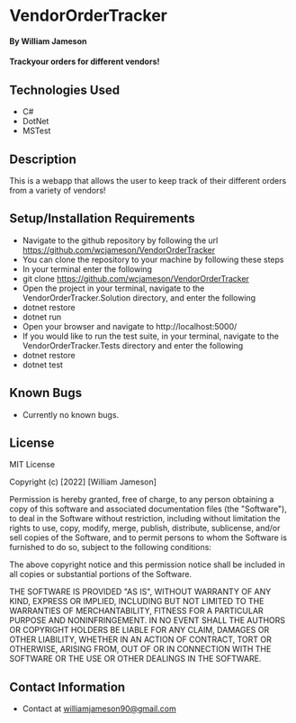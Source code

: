 # VendorOrderTracker

#### By William Jameson

#### Trackyour orders for different vendors!

## Technologies Used

* C#
* DotNet
* MSTest

## Description

This is a webapp that allows the user to keep track of their different orders from a variety of vendors!

## Setup/Installation Requirements

* Navigate to the github repository by following the url https://github.com/wcjameson/VendorOrderTracker
* You can clone the repository to your machine by following these steps
* In your terminal enter the following
* git clone https://github.com/wcjameson/VendorOrderTracker
* Open the project in your terminal, navigate to the VendorOrderTracker.Solution directory, and enter the following
* dotnet restore
* dotnet run
* Open your browser and navigate to http://localhost:5000/
* If you would like to run the test suite, in your terminal, navigate to the VendorOrderTracker.Tests directory and enter the following
* dotnet restore
* dotnet test

## Known Bugs

* Currently no known bugs.  

## License
MIT License

Copyright (c) [2022] [William Jameson]

Permission is hereby granted, free of charge, to any person obtaining a copy
of this software and associated documentation files (the "Software"), to deal
in the Software without restriction, including without limitation the rights
to use, copy, modify, merge, publish, distribute, sublicense, and/or sell
copies of the Software, and to permit persons to whom the Software is
furnished to do so, subject to the following conditions:

The above copyright notice and this permission notice shall be included in all
copies or substantial portions of the Software.

THE SOFTWARE IS PROVIDED "AS IS", WITHOUT WARRANTY OF ANY KIND, EXPRESS OR
IMPLIED, INCLUDING BUT NOT LIMITED TO THE WARRANTIES OF MERCHANTABILITY,
FITNESS FOR A PARTICULAR PURPOSE AND NONINFRINGEMENT. IN NO EVENT SHALL THE
AUTHORS OR COPYRIGHT HOLDERS BE LIABLE FOR ANY CLAIM, DAMAGES OR OTHER
LIABILITY, WHETHER IN AN ACTION OF CONTRACT, TORT OR OTHERWISE, ARISING FROM,
OUT OF OR IN CONNECTION WITH THE SOFTWARE OR THE USE OR OTHER DEALINGS IN THE
SOFTWARE.

## Contact Information

* Contact at <williamjameson90@gmail.com>